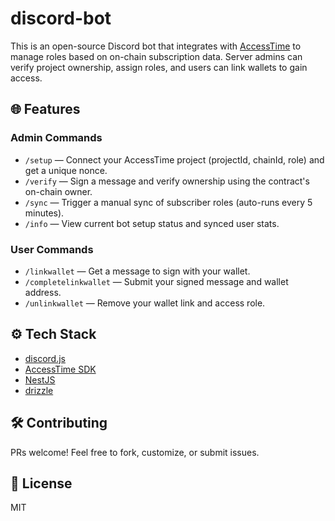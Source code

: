 # discord-bot

This is an open-source Discord bot that integrates with [AccessTime](https://accesstime.io) to manage roles based on on-chain subscription data. Server admins can verify project ownership, assign roles, and users can link wallets to gain access.

## 🌐 Features

### Admin Commands

- `/setup` — Connect your AccessTime project (projectId, chainId, role) and get a unique nonce.
- `/verify` — Sign a message and verify ownership using the contract's on-chain owner.
- `/sync` — Trigger a manual sync of subscriber roles (auto-runs every 5 minutes).
- `/info` — View current bot setup status and synced user stats.

### User Commands

- `/linkwallet` — Get a message to sign with your wallet.
- `/completelinkwallet` — Submit your signed message and wallet address.
- `/unlinkwallet` — Remove your wallet link and access role.

## ⚙️ Tech Stack

- [discord.js](https://discord.js.org/)
- [AccessTime SDK](https://github.com/accesstimeio/accesstime-sdk)
- [NestJS](https://nestjs.com)
- [drizzle](https://orm.drizzle.team)

## 🛠️ Contributing

PRs welcome! Feel free to fork, customize, or submit issues.

## 📄 License

MIT
